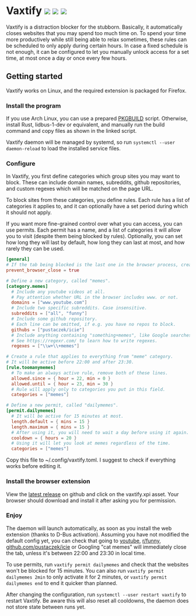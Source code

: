 # Vaxtify [![](https://img.shields.io/github/workflow/status/pustaczek/vaxtify/Continuous%20Integration?logo=github-actions&logoColor=white)](https://github.com/pustaczek/vaxtify/actions) [![](https://img.shields.io/codecov/c/github/pustaczek/vaxtify?logo=codecov&logoColor=white)](https://codecov.io/gh/pustaczek/vaxtify) [![](https://img.shields.io/github/license/pustaczek/vaxtify?color=success&logo=github)](https://github.com/pustaczek/vaxtify)

Vaxtify is a distraction blocker for the stubborn.
Basically, it automatically closes websites that you may spend too much time on.
To spend your time more productively while still being able to relax sometimes, these rules can be scheduled to only apply during certain hours.
In case a fixed schedule is not enough, it can be configured to let you manually unlock access for a set time, at most once a day or once every few hours.

## Getting started

Vaxtify works on Linux, and the required extension is packaged for Firefox.

### Install the program

If you use Arch Linux, you can use a prepared [PKGBUILD](misc/arch-packaging/PKGBUILD) script.
Otherwise, install Rust, lidbus-1-dev or equivalent, and manually run the build command and copy files as shown in the linked script.

Vaxtify daemon will be managed by systemd, so run `systemctl --user daemon-reload` to load the installed service files.

### Configure

In Vaxtify, you first define categories which group sites you may want to block.
These can include domain names, subreddits, github repositories, and custom regexes which will be matched on the page URL.

To block sites from these categories, you define rules.
Each rule has a list of categories it applies to, and it can optionally have a set period during which it should not apply.

If you want more fine-grained control over what you can access, you can use permits.
Each permit has a name, and a list of categories it will allow you to visit (despite them being blocked by rules).
Optionally, you can set how long they will last by default, how long they can last at most, and how rarely they can be used.

```toml
[general]
# If the tab being blocked is the last one in the browser process, create a new empty one.
prevent_browser_close = true

# Define a new category, called "memes".
[category.memes]
  # Include any youtube videos at all.
  # Pay attention whether URL in the browser includes www. or not.
  domains = ["www.youtube.com"]
  # Include two specific subreddits. Case insensitive.
  subreddits = ["all", "funny"]
  # Include some github repository.
  # Each line can be omitted, if e.g. you have no repos to block.
  githubs = ["pustaczek/icie"]
  # Include anything containing "something+memes", like Google searches.
  # See https://regexr.com/ to learn how to write regexes.
  regexes = ["\\w+\\+memes"]

# Create a rule that applies to everything from "meme" category.
# It will be active before 22:00 and after 23:30.
[rule.toomanymemes]
  # To make an always active rule, remove both of these lines.
  allowed.since = { hour = 22, min = 0 }
  allowed.until = { hour = 23, min = 30 }
  # Rule will apply only to categories you put in this field.
  categories = ["memes"]

# Define a new permit, called "dailymemes".
[permit.dailymemes]
  # It will be active for 15 minutes at most.
  length.default = { mins = 15 }
  length.maximum = { mins = 15 }
  # After using it, you will need to wait a day before using it again.
  cooldown = { hours = 20 }
  # Using it will let you look at memes regardless of the time.
  categories = ["memes"]
```

Copy this file to ~/.config/vaxtify.toml.
I suggest to check if everything works before editing it.

### Install the browser extension

View the [latest release](https://github.com/pustaczek/vaxtify/releases/latest) on github and click on the vaxtify.xpi asset.
Your browser should download and install it after asking you for permission.

### Enjoy

The daemon will launch automatically, as soon as you install the web extension (thanks to D-Bus activation).
Assuming you have not modified the default config yet, you can check that going to [youtube](https://youtube.com), [r/funny](https://www.reddit.com/r/funny), [github.com/pustaczek/icie](https://github.com/pustaczek/icie) or Googling "cat memes" will immediately close the tab, unless it's between 22:00 and 23:30 in local time.

To use permits, run `vaxtify permit dailymemes` and check that the websites won't be blocked for 15 minutes.
You can also run `vaxtify permit dailymemes 2min` to only activate it for 2 minutes, or `vaxtify permit dailymemes end` to end it quicker than planned.

After changing the configuration, run `systemctl --user restart vaxtify` to restart Vaxtify.
Be aware this will also reset all cooldowns, the daemon does not store state between runs yet.
